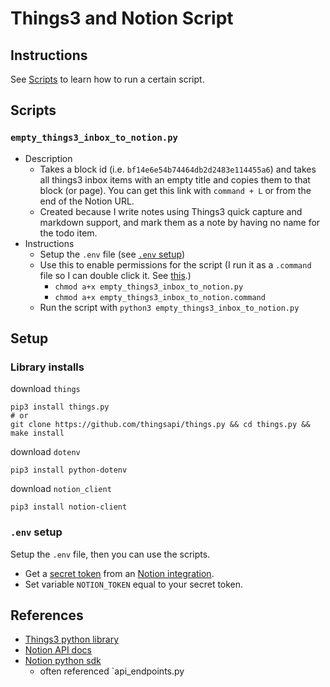 # Things3 and Notion Script

## Instructions

See [Scripts](#scripts) to learn how to run a certain script.

## Scripts

### `empty_things3_inbox_to_notion.py`
- Description
  - Takes a block id (i.e. `bf14e6e54b74464db2d2483e114455a6`) and takes all things3 inbox items with an empty title and copies them to that block (or page). You can get this link with `command + L` or from the end of the Notion URL.
  - Created because I write notes using Things3 quick capture and markdown support, and mark them as a note by having no name for the todo item.
- Instructions
  - Setup the `.env` file (see [`.env` setup](#env-setup))
  - Use this to enable permissions for the script (I run it as a `.command` file so I can double click it. See [this](https://superuser.com/questions/966946/how-to-run-python-script-in-a-terminal-window-by-double-clicking-it).)
    - `chmod a+x empty_things3_inbox_to_notion.py`
    - `chmod a+x empty_things3_inbox_to_notion.command`
  - Run the script with `python3 empty_things3_inbox_to_notion.py`
## Setup

### Library installs

download `things`

```
pip3 install things.py
# or
git clone https://github.com/thingsapi/things.py && cd things.py && make install
```

download `dotenv`

```
pip3 install python-dotenv
```

download `notion_client`

```
pip3 install notion-client
```

### `.env` setup

Setup the `.env` file, then you can use the scripts.

- Get a [secret token](https://developers.notion.com/docs/authorization) from an [Notion integration](https://www.notion.so/help/create-integrations-with-the-notion-api).
- Set variable `NOTION_TOKEN` equal to your secret token.

## References

- [Things3 python library](https://github.com/thingsapi/things.py#documentation)
- [Notion API docs](https://developers.notion.com/docs/getting-started)
- [Notion python sdk](https://github.com/ramnes/notion-sdk-py)
  - often referenced `api_endpoints.py
